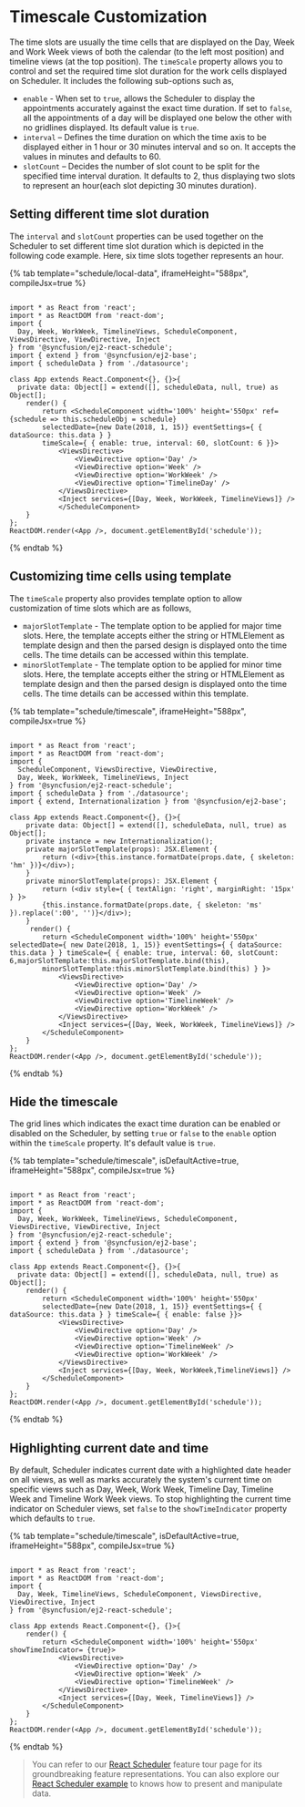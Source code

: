 # Timescale Customization

The time slots are usually the time cells that are displayed on the Day, Week and Work Week views of both the calendar (to the left most position) and timeline views (at the top position). The `timeScale` property allows you to control and set the required time slot duration for the work cells displayed on Scheduler. It includes the following sub-options such as,

* `enable` - When set to `true`, allows the Scheduler to display the appointments accurately against the exact time duration. If set to `false`, all the appointments of a day will be displayed one below the other with no gridlines displayed. Its default value is `true`.
* `interval` – Defines the time duration on which the time axis to be displayed either in 1 hour or 30 minutes interval and so on. It accepts the values in minutes and defaults to 60.
* `slotCount` – Decides the number of slot count to be split for the specified time interval duration. It defaults to 2, thus displaying two slots to represent an hour(each slot depicting 30 minutes duration).

## Setting different time slot duration

The `interval` and `slotCount` properties can be used together on the Scheduler to set different time slot duration which is depicted in the following code example. Here, six time slots together represents an hour.

{% tab template="schedule/local-data", iframeHeight="588px", compileJsx=true %}

```tsx

import * as React from 'react';
import * as ReactDOM from 'react-dom';
import {
  Day, Week, WorkWeek, TimelineViews, ScheduleComponent, ViewsDirective, ViewDirective, Inject
} from '@syncfusion/ej2-react-schedule';
import { extend } from '@syncfusion/ej2-base';
import { scheduleData } from './datasource';

class App extends React.Component<{}, {}>{
  private data: Object[] = extend([], scheduleData, null, true) as Object[];
    render() {
        return <ScheduleComponent width='100%' height='550px' ref={schedule => this.scheduleObj = schedule}
        selectedDate={new Date(2018, 1, 15)} eventSettings={ { dataSource: this.data } }
        timeScale={ { enable: true, interval: 60, slotCount: 6 }}>
            <ViewsDirective>
                <ViewDirective option='Day' />
                <ViewDirective option='Week' />
                <ViewDirective option='WorkWeek' />
                <ViewDirective option='TimelineDay' />
            </ViewsDirective>
            <Inject services={[Day, Week, WorkWeek, TimelineViews]} />
            </ScheduleComponent>
    }
};
ReactDOM.render(<App />, document.getElementById('schedule'));

```

{% endtab %}

## Customizing time cells using template

The `timeScale` property also provides template option to allow customization of time slots which are as follows,

* `majorSlotTemplate` - The template option to be applied for major time slots. Here, the template accepts either the string or HTMLElement as template design and then the parsed design is displayed onto the time cells. The time details can be accessed within this template.
* `minorSlotTemplate` - The template option to be applied for minor time slots. Here, the template accepts either the string or HTMLElement as template design and then the parsed design is displayed onto the time cells. The time details can be accessed within this template.

{% tab template="schedule/timescale", iframeHeight="588px", compileJsx=true %}

```tsx

import * as React from 'react';
import * as ReactDOM from 'react-dom';
import {
  ScheduleComponent, ViewsDirective, ViewDirective,
  Day, Week, WorkWeek, TimelineViews, Inject
} from '@syncfusion/ej2-react-schedule';
import { scheduleData } from './datasource';
import { extend, Internationalization } from '@syncfusion/ej2-base';

class App extends React.Component<{}, {}>{
    private data: Object[] = extend([], scheduleData, null, true) as Object[];
    private instance = new Internationalization();
    private majorSlotTemplate(props): JSX.Element {
        return (<div>{this.instance.formatDate(props.date, { skeleton: 'hm' })}</div>);
    }
    private minorSlotTemplate(props): JSX.Element {
        return (<div style={ { textAlign: 'right', marginRight: '15px' } }>
        {this.instance.formatDate(props.date, { skeleton: 'ms' }).replace(':00', '')}</div>);
    }
     render() {
        return <ScheduleComponent width='100%' height='550px' selectedDate={ new Date(2018, 1, 15)} eventSettings={ { dataSource: this.data } } timeScale={ { enable: true, interval: 60, slotCount: 6,majorSlotTemplate:this.majorSlotTemplate.bind(this),
        minorSlotTemplate:this.minorSlotTemplate.bind(this) } }>
            <ViewsDirective>
                <ViewDirective option='Day' />
                <ViewDirective option='Week' />
                <ViewDirective option='TimelineWeek' />
                <ViewDirective option='WorkWeek' />
            </ViewsDirective>
            <Inject services={[Day, Week, WorkWeek, TimelineViews]} />
        </ScheduleComponent>
    }
};
ReactDOM.render(<App />, document.getElementById('schedule'));

```

{% endtab %}

## Hide the timescale

The grid lines which indicates the exact time duration can be enabled or disabled on the Scheduler, by setting `true` or `false` to the `enable` option within the `timeScale` property. It's default value is `true`.

{% tab template="schedule/timescale", isDefaultActive=true, iframeHeight="588px", compileJsx=true %}

```tsx

import * as React from 'react';
import * as ReactDOM from 'react-dom';
import {
  Day, Week, WorkWeek, TimelineViews, ScheduleComponent, ViewsDirective, ViewDirective, Inject
} from '@syncfusion/ej2-react-schedule';
import { extend } from '@syncfusion/ej2-base';
import { scheduleData } from './datasource';

class App extends React.Component<{}, {}>{
  private data: Object[] = extend([], scheduleData, null, true) as Object[];
    render() {
        return <ScheduleComponent width='100%' height='550px'
        selectedDate={new Date(2018, 1, 15)} eventSettings={ { dataSource: this.data } } timeScale={ { enable: false }}>
            <ViewsDirective>
                <ViewDirective option='Day' />
                <ViewDirective option='Week' />
                <ViewDirective option='TimelineWeek' />
                <ViewDirective option='WorkWeek' />
            </ViewsDirective>
            <Inject services={[Day, Week, WorkWeek,TimelineViews]} />
        </ScheduleComponent>
    }
};
ReactDOM.render(<App />, document.getElementById('schedule'));

```

{% endtab %}

## Highlighting current date and time

By default, Scheduler indicates current date with a highlighted date header on all views, as well as marks accurately the system's current time on specific views such as Day, Week, Work Week, Timeline Day, Timeline Week and Timeline Work Week views. To stop highlighting the current time indicator on Scheduler views, set `false` to the `showTimeIndicator` property which defaults to `true`.

{% tab template="schedule/timescale", isDefaultActive=true, iframeHeight="588px", compileJsx=true %}

```tsx

import * as React from 'react';
import * as ReactDOM from 'react-dom';
import {
  Day, Week, TimelineViews, ScheduleComponent, ViewsDirective, ViewDirective, Inject
} from '@syncfusion/ej2-react-schedule';

class App extends React.Component<{}, {}>{
    render() {
        return <ScheduleComponent width='100%' height='550px' showTimeIndicator= {true}>
            <ViewsDirective>
                <ViewDirective option='Day' />
                <ViewDirective option='Week' />
                <ViewDirective option='TimelineWeek' />
            </ViewsDirective>
            <Inject services={[Day, Week, TimelineViews]} />
        </ScheduleComponent>
    }
};
ReactDOM.render(<App />, document.getElementById('schedule'));

```

{% endtab %}

> You can refer to our [React Scheduler](https://www.syncfusion.com/react-ui-components/react-scheduler) feature tour page for its groundbreaking feature representations. You can also explore our [React Scheduler example](https://ej2.syncfusion.com/react/demos/#/material/schedule/overview) to knows how to present and manipulate data.
